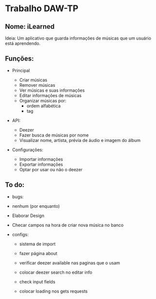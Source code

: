 # Trabalho DAW-TP

## Nome: iLearned
Ideia: Um aplicativo que guarda informações de músicas que um usuário está aprendendo.

## Funções:
* Principal
  * Criar músicas
  * Remover músicas
  * Ver músicas e suas informações
  * Editar informações de músicas
  * Organizar músicas por:
    * ordem alfabética
	* tag

* API:
  * Deezer
  * Fazer busca de músicas por nome
  * Visualizar nome, artista, prévia de áudio e imagem do álbum

* Configurações:
	* Importar informações
	* Exportar informações
  * Optar por usar ou não o deezer

## To do:
* bugs:
 * nenhum (por enquanto)

* Elaborar Design

* Checar campos na hora de criar nova música no banco 

* configs:
  * sistema de import
  * fazer página about

  * verificar deezer available nas paginas que o usam

  * colocar deezer search no editar info
  * check input fields

  * colocar loading nos gets requests